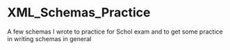 # XML_Schemas_Practice

A few schemas I wrote to practice for Schol exam and to get some practice in writing schemas in general
